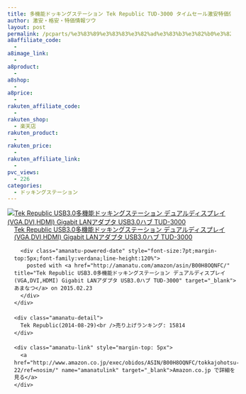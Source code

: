 ```yaml
---
title: 多機能ドッキングステーション Tek Republic TUD-3000 タイムセール激安特価9,500円台！送料無料！
author: 激安・格安・特価情報ツウ
layout: post
permalink: /pcparts/%e3%83%89%e3%83%83%e3%82%ad%e3%83%b3%e3%82%b0%e3%82%b9%e3%83%86%e3%83%bc%e3%82%b7%e3%83%a7%e3%83%b3/tek-republic-tud3000-9500.html
a8affiliate_code:
  - 
a8image_link:
  - 
a8product:
  - 
a8shop:
  - 
a8price:
  - 
rakuten_affiliate_code:
  - 
rakuten_shop:
  - 楽天店
rakuten_product:
  - 
rakuten_price:
  - 
rakuten_affiliate_link:
  - 
pvc_views:
  - 226
categories:
  - ドッキングステーション
---
```

<div class="amanatu-box" style="margin-bottom:0px;">
  <div class="amanatu-image" style="float:left;">
    <a href="http://www.amazon.co.jp/exec/obidos/ASIN/B00H8OQNFC/tokkajohotsu-22/ref=nosim/" name="amanatulink" target="_blank"><img src="http://i2.wp.com/ecx.images-amazon.com/images/I/31lv2aJhe9L._SL160_.jpg?w=546" alt="Tek Republic USB3.0多機能ドッキングステーション デュアルディスプレイ(VGA,DVI,HDMI) Gigabit LANアダプタ USB3.0ハブ TUD-3000" style="border: none;" data-recalc-dims="1" /></a>
  </div>
  
  <div class="amanatu-info" style="float:left;margin-left:15px;line-height:120%">
    <div class="amanatu-name" style="margin-bottom:10px;line-height:120%">
      <a href="http://www.amazon.co.jp/exec/obidos/ASIN/B00H8OQNFC/tokkajohotsu-22/ref=nosim/" name="amanatulink" target="_blank">Tek Republic USB3.0多機能ドッキングステーション デュアルディスプレイ(VGA,DVI,HDMI) Gigabit LANアダプタ USB3.0ハブ TUD-3000</a> 
      
      <div class="amanatu-powered-date" style="font-size:7pt;margin-top:5px;font-family:verdana;line-height:120%">
        posted with <a href="http://amanatu.com/amazon/asin/B00H8OQNFC/" title="Tek Republic USB3.0多機能ドッキングステーション デュアルディスプレイ(VGA,DVI,HDMI) Gigabit LANアダプタ USB3.0ハブ TUD-3000" target="_blank">あまなつ</a> on 2015.02.23
      </div>
    </div>
    
    <div class="amanatu-detail">
      Tek Republic(2014-08-29)<br />売り上げランキング: 15814
    </div>
    
    <div class="amanatu-link" style="margin-top: 5px">
      <a href="http://www.amazon.co.jp/exec/obidos/ASIN/B00H8OQNFC/tokkajohotsu-22/ref=nosim/" name="amanatulink" target="_blank">Amazon.co.jp で詳細を見る</a>
    </div>
  </div>
  
  <div class="amanatu-footer" style="clear: left">
  </div>
</div>